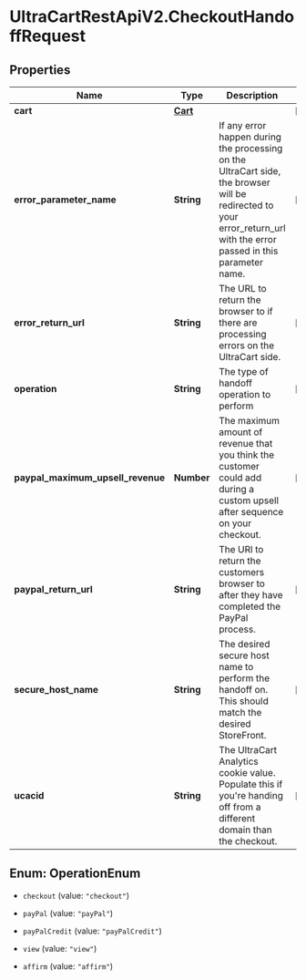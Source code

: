 # UltraCartRestApiV2.CheckoutHandoffRequest

## Properties
Name | Type | Description | Notes
------------ | ------------- | ------------- | -------------
**cart** | [**Cart**](Cart.md) |  | [optional] 
**error_parameter_name** | **String** | If any error happen during the processing on the UltraCart side, the browser will be redirected to your error_return_url with the error passed in this parameter name. | [optional] 
**error_return_url** | **String** | The URL to return the browser to if there are processing errors on the UltraCart side. | [optional] 
**operation** | **String** | The type of handoff operation to perform | [optional] 
**paypal_maximum_upsell_revenue** | **Number** | The maximum amount of revenue that you think the customer could add during a custom upsell after sequence on your checkout. | [optional] 
**paypal_return_url** | **String** | The URl to return the customers browser to after they have completed the PayPal process. | [optional] 
**secure_host_name** | **String** | The desired secure host name to perform the handoff on.  This should match the desired StoreFront. | [optional] 
**ucacid** | **String** | The UltraCart Analytics cookie value.  Populate this if you're handing off from a different domain than the checkout. | [optional] 


<a name="OperationEnum"></a>
## Enum: OperationEnum


* `checkout` (value: `"checkout"`)

* `payPal` (value: `"payPal"`)

* `payPalCredit` (value: `"payPalCredit"`)

* `view` (value: `"view"`)

* `affirm` (value: `"affirm"`)




